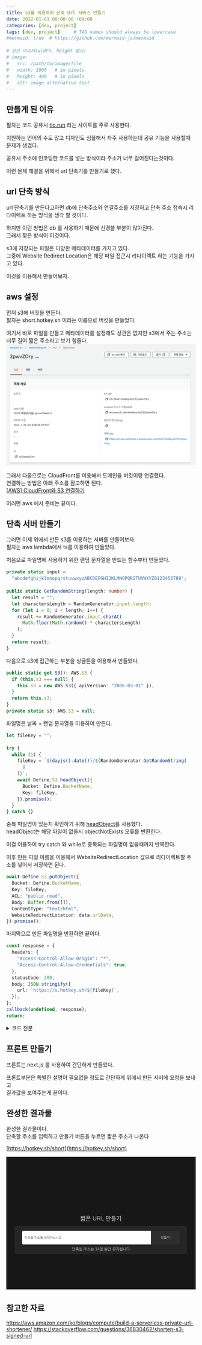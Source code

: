 ```yaml
---
title: s3를 이용하여 단축 Url 서비스 만들기
date: 2022-01-01 00:00:00 +09:00
categories: [dev, project]
tags: [dev, project]     # TAG names should always be lowercase
#mermaid: true  # https://github.com/mermaid-js/mermaid

# 상단 이미지(width, height 필요)
# image:
#   src: /path/to/image/file
#   width: 1000   # in pixels
#   height: 400   # in pixels
#   alt: image alternative text
---
```


## 만들게 된 이유
필자는 코드 공유시 [tio.run](tio.run) 라는 사이트를 주로 사용한다.

지원하는 언어의 수도 많고 디자인도 심플해서 자주 사용하는데 공유 기능을 사용할때 문제가 생겼다.

공유시 주소에 인코딩한 코드를 넣는 방식이라 주소가 너무 길어진다는것이다.

이런 문제 해결을 위해서 url 단축기를 만들기로 했다.

## url 단축 방식

url 단축기를 만든다고하면 db에 단축주소와 연결주소를 저장하고 단축 주소 접속시 리다이렉트 하는 방식을 생각 할 것이다.

하지만 이런 방법은 db 를 사용하기 때문에 신경쓸 부분이 많아진다.  
그래서 찾은 방식이 이것이다.

s3에 저장되는 파일은 다양한 메타데이터를 가지고 있다.  
그중에 Website Redirect Location은 해당 파일 접근시 리다이렉트 하는 기능을 가지고 있다.  

이것을 이용해서 만들어보자.  

## aws 설정

먼저 s3에 버킷을 만든다.  
필자는 short.hotkey.sh 이라는 이름으로 버킷을 만들었다.  

여기서 바로 파일을 만들고 메타데이터를 설정해도 상관은 없지만 s3에서 주는 주소는 너무 길어 짧은 주소라고 보기 힘들다.
![s3-file](/assets/img/post/dev/project/url-shortener/s3-file.png)

그래서 다음으로는 CloudFront를 이용해서 도메인을 버킷이랑 연결했다.  
연결하는 방법은 아래 주소를 잠고하면 된다.  
[[AWS] CloudFront와 S3 연결하기](https://earth-95.tistory.com/128)

이러면 aws 에서 준비는 끝이다.

## 단축 서버 만들기

그러면 이제 위에서 만든 s3를 이용하는 서버를 만들어보자.  
필자는 aws lambda에서 ts를 이용하여 만들었다.  

처음으로 파일명에 사용하기 위한 랜덤 문자열을 만드는 함수부터 만들었다.
```typescript
private static input =
  "abcdefghijklmnopqrstuvwxyzABCDEFGHIJKLMNOPQRSTUVWXYZ0123456789";

public static GetRandomString(length: number) {
  let result = "";
  let charactersLength = RandomGenerator.input.length;
  for (let i = 0; i < length; i++) {
    result += RandomGenerator.input.charAt(
      Math.floor(Math.random() * charactersLength)
    );
  }
  return result;
}
```

다음으로 s3에 접근하는 부분을 싱글톤을 이용해서 만들었다.  
```typescript
public static get S3(): AWS.S3 {
  if (this.s3 === null) {
    this.s3 = new AWS.S3({ apiVersion: "2006-03-01" });
  }
  return this.s3;
}
private static s3: AWS.S3 = null;
```

파일명은 날짜 + 랜덤 문자열을 이용하여 만든다.
```typescript
let fileKey = "";

try {
  while (1) {
    fileKey = `${dayjs().date()}/${RandomGenerator.GetRandomString(
      8
    )}`;
    await Define.S3.headObject({
      Bucket: Define.BucketName,
      Key: fileKey,
    }).promise();
  }
} catch {}
```
중복 파일명이 있는지 확인하기 위해 [headObject](https://docs.aws.amazon.com/AWSJavaScriptSDK/latest/AWS/S3.html#headObject-property)를 사용했다.  
headObject는 해당 파일이 없을시 objectNotExists 오류를 반환한다.  

이걸 이용하여 try catch 와 while로 중복되는 파일명이 없을때까지 반복한다.

이후 만든 파일 이름을 이용해서 WebsiteRedirectLocation 값으로 리다이렉트할 주소를 넣어서 저장하면 된다.
```typescript
await Define.S3.putObject({
  Bucket: Define.BucketName,
  Key: fileKey,
  ACL: "public-read",
  Body: Buffer.from([]),
  ContentType: "text/html",
  WebsiteRedirectLocation: data.urlData,
}).promise();
```

마지막으로 만든 파일명을 반환하면 끝이다.  
```typescript
const response = {
  headers: {
    "Access-Control-Allow-Origin": "*",
    "Access-Control-Allow-Credentials": true,
  },
  statusCode: 200,
  body: JSON.stringify({
    url: `https://s.hotkey.sh/${fileKey}`,
  }),
};
callback(undefined, response);
return;
```

<details>
<summary>코드 전문</summary>
<div markdown="1">

```typescript
export default class RandomGenerator {
  private static input =
    "abcdefghijklmnopqrstuvwxyzABCDEFGHIJKLMNOPQRSTUVWXYZ0123456789";

  public static GetRandomString(length: number) {
    let result = "";

    let charactersLength = RandomGenerator.input.length;
    for (let i = 0; i < length; i++) {
      result += RandomGenerator.input.charAt(
        Math.floor(Math.random() * charactersLength)
      );
    }
    return result;
  }
}
```
{: file="Function/RandomGenerator.ts" }

```typescript
export default class Define {
  public static BucketName: string = "short.hotkey.sh";

  // ===============================S3================================
  public static get S3(): AWS.S3 {
    if (this.s3 === null) {
      this.s3 = new AWS.S3({ apiVersion: "2006-03-01" });
    }
    return this.s3;
  }
  private static s3: AWS.S3 = null;
  // =================================================================

  public static region = "ap-northeast-2";
}
```
{: file="Define.ts" }

```typescript
import { Handler, Context, Callback } from "aws-lambda";
import dayjs from "dayjs";
import Define from "./Define";
import RandomGenerator from "./Function/RandomGenerator";

export const handler: Handler = async (
  event: any,
  context: Context,
  callback: Callback
) => {
  const data = new HasuraInputData().LoadFromJsonString(event.body);
  console.log(event.body);

  let fileKey = "";

  try {
    while (1) {
      fileKey = `${dayjs().date()}/${RandomGenerator.GetRandomString(
        8
      )}`;
      await Define.S3.headObject({
        Bucket: Define.BucketName,
        Key: fileKey,
      }).promise();
    }
  } catch {}

  await Define.S3.putObject({
    Bucket: Define.BucketName,
    Key: fileKey,
    ACL: "public-read",
    Body: Buffer.from([]),
    ContentType: "text/html",
    WebsiteRedirectLocation: data.urlData,
  }).promise();

  const response = {
    headers: {
      "Access-Control-Allow-Origin": "*",
      "Access-Control-Allow-Credentials": true,
    },
    statusCode: 200,
    body: JSON.stringify({
      url: `https://s.hotkey.sh/${fileKey}`,
    }),
  };
  callback(undefined, response);
  return;
};

class HasuraInputData {
  public urlData: string;

  public LoadFromJsonString(jsonString: string): HasuraInputData {
    return this.LoadFromJson(JSON.parse(jsonString));
  }

  public LoadFromJson(jsonData: any): HasuraInputData {
    this.urlData = jsonData.input.url_data as string;
    return this;
  }
}
```
{: file="Index.ts" }

</div>
</details>

## 프론트 만들기

프론트는 next.js 를 사용하여 간단하게 만들었다.

프론트부분은 특별한 설명이 필요없을 정도로 간단하게 위에서 만든 서버에 요청을 보내고  
결과값을 보여주는게 끝이다.

## 완성한 결과물

완성한 결과물이다.  
단축할 주소를 입력하고 만들기 버튼을 누르면 짧은 주소가 나온다

[https://hotkey.sh/short](https://hotkey.sh/short)

![web](/assets/img/post/dev/project/url-shortener/web.png)



## 참고한 자료
https://aws.amazon.com/ko/blogs/compute/build-a-serverless-private-url-shortener/
https://stackoverflow.com/questions/36830462/shorten-s3-signed-url